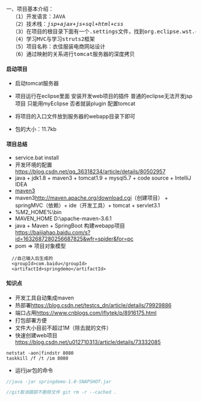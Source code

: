 <pre>
一、项目基本介绍：
  （1）开发语言：JAVA
  （2）技术栈：<em>jsp+ajax+js+sql+html+css</em>
  （3）在项目的根目录下面有一个.settings文件，找到org.eclipse.wst.common.component文件，打开后将<propertyname="context-root" value="/MNGCC"/>这一行value后面的项  目名称改成新的项目名称即可。
  （4）学习MVC与学习struts2框架
  （5）项目名称：衣佳服装电商网站设计
  （6）通过映射的关系进行tomcat服务器的深度拷贝
</pre>


#### 启动项目

+ 启动tomcat服务器
+ 项目运行在eclipse里面 安装开发web项目的插件 普通的eclipse无法开发jsp项目 只能用myEclipse 否者就装plugin 配置tomcat
+ 将项目的入口文件放到服务器的webapp目录下即可


+ 包的大小：11.7kb


#### 项目总结
+ service.bat install
+ 开发环境的配置<https://blog.csdn.net/qq_36318234/article/details/80502957>
+ java + jdk1.8 + maven3 + tomcat1.9 + mysql5.7 + code source + IntelliJ IDEA
+ [maven3](https://www.yiibai.com/maven/)
+ maven3<http://maven.apache.org/download.cgi>（创建项目） + springMVC（依赖）+ ide（开发工具）+ tomcat + servlet3.1
+ %M2_HOME%\bin
+ MAVEN_HOME D:\apache-maven-3.6.1
+ java + Maven + SpringBoot 构建webapp项目<https://baijiahao.baidu.com/s?id=1632687280256687825&wfr=spider&for=pc>
+ pom => 项目对象模型

```
  //自己输入后生成的
  <groupId>com.baidu</groupId>
  <artifactId>springdemo</artifactId>
```

#### 知识点

+ 开发工具自动集成maven
+ 热部署<https://blog.csdn.net/testcs_dn/article/details/79929886>
+ 端口占用<https://www.cnblogs.com/iflytek/p/8916175.html>
+ 打包部署方便
+ 文件大小目前不超过1M（除去就的文件）
+ 快速创建web项目<https://blog.csdn.net/u012710313/article/details/73332085>

```
netstat -aon|findstr 8080
taskkill /f /t /im 8080
```
+ 运行jar包的命令

```java
//java -jar springdemo-1.0-SNAPSHOT.jar

```
```java
//git取消跟踪不删除文件 git rm -r --cached . 
```


